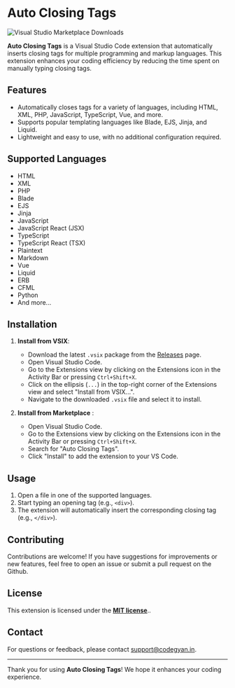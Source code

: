 # Auto Closing Tags

![Visual Studio Marketplace Downloads](https://img.shields.io/visual-studio-marketplace/d/Codegyan.auto-closing-tags?style=flat&link=https%3A%2F%2Fmarketplace.visualstudio.com%2Fitems%3FitemName%3DCodegyan.auto-closing-tags)


**Auto Closing Tags** is a Visual Studio Code extension that automatically inserts closing tags for multiple programming and markup languages. This extension enhances your coding efficiency by reducing the time spent on manually typing closing tags.

## Features

- Automatically closes tags for a variety of languages, including HTML, XML, PHP, JavaScript, TypeScript, Vue, and more.
- Supports popular templating languages like Blade, EJS, Jinja, and Liquid.
- Lightweight and easy to use, with no additional configuration required.

## Supported Languages

- HTML
- XML
- PHP
- Blade
- EJS
- Jinja
- JavaScript
- JavaScript React (JSX)
- TypeScript
- TypeScript React (TSX)
- Plaintext
- Markdown
- Vue
- Liquid
- ERB
- CFML
- Python
- And more...

## Installation

1. **Install from VSIX**:
   - Download the latest `.vsix` package from the [Releases](#) page.
   - Open Visual Studio Code.
   - Go to the Extensions view by clicking on the Extensions icon in the Activity Bar or pressing `Ctrl+Shift+X`.
   - Click on the ellipsis (`...`) in the top-right corner of the Extensions view and select "Install from VSIX...".
   - Navigate to the downloaded `.vsix` file and select it to install.

2. **Install from Marketplace** :
   - Open Visual Studio Code.
   - Go to the Extensions view by clicking on the Extensions icon in the Activity Bar or pressing `Ctrl+Shift+X`.
   - Search for "Auto Closing Tags".
   - Click "Install" to add the extension to your VS Code.

## Usage

1. Open a file in one of the supported languages.
2. Start typing an opening tag (e.g., `<div>`).
3. The extension will automatically insert the corresponding closing tag (e.g., `</div>`).

## Contributing

Contributions are welcome! If you have suggestions for improvements or new features, feel free to open an issue or submit a pull request on the Github.

## License

This extension is licensed under the **[MIT license](https://opensource.org/licenses/MIT)**..

## Contact

For questions or feedback, please contact support@codegyan.in.

---

Thank you for using **Auto Closing Tags**! We hope it enhances your coding experience.
